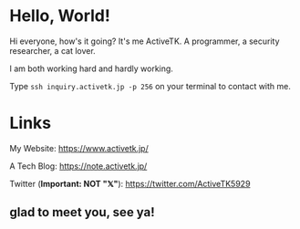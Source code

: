 
# Hello, World!

Hi everyone, how's it going? It's me ActiveTK. A programmer, a security researcher, a cat lover.

I am both working hard and hardly working.

Type `ssh inquiry.activetk.jp -p 256` on your terminal to contact with me.

# Links

My Website: https://www.activetk.jp/

A Tech Blog: https://note.activetk.jp/

Twitter (**Important: NOT "𝕏"**): https://twitter.com/ActiveTK5929

## glad to meet you, see ya!
